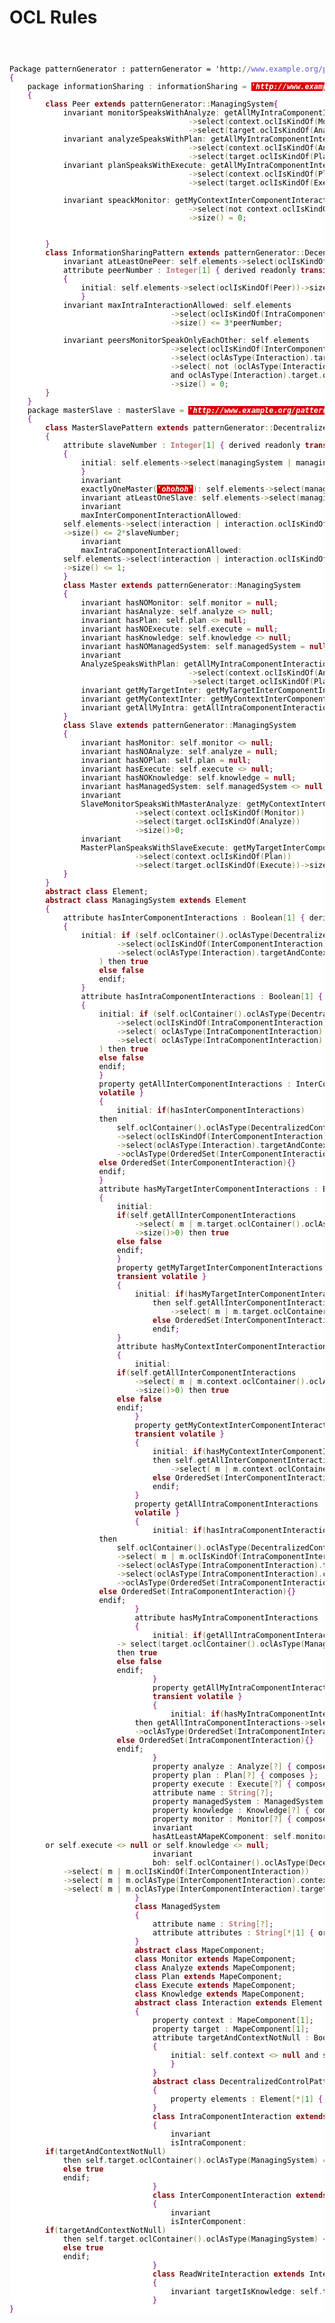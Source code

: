 # OCL Rules

<code>

<pre style='color:#000000;background:#ffffff;'>Package patternGenerator : patternGenerator = 'http:<span style='color:#696969; '>//</span><span style='color:#5555dd; '>www.example.org/patternGenerator</span><span style='color:#696969; '>'</span>
<span style='color:#800080; '>{</span>
	package informationSharing <span style='color:#808030; '>:</span> informationSharing <span style='color:#808030; '>=</span> <span style='color:#ffffff; background:#dd0000; font-weight:bold; font-style:italic; '>'http://www.example.org/patternGenerator/informationSharing'</span>
	<span style='color:#800080; '>{</span>
		<span style='color:#800000; font-weight:bold; '>class</span> Peer <span style='color:#800000; font-weight:bold; '>extends</span> patternGenerator<span style='color:#808030; '>:</span><span style='color:#808030; '>:</span>ManagingSystem<span style='color:#800080; '>{</span>
			invariant monitorSpeaksWithAnalyze<span style='color:#808030; '>:</span> getAllMyIntraComponentInteractions
										<span style='color:#808030; '>-</span><span style='color:#808030; '>></span>select<span style='color:#808030; '>(</span>context<span style='color:#808030; '>.</span>oclIsKindOf<span style='color:#808030; '>(</span>Monitor<span style='color:#808030; '>)</span><span style='color:#808030; '>)</span>
										<span style='color:#808030; '>-</span><span style='color:#808030; '>></span>select<span style='color:#808030; '>(</span>target<span style='color:#808030; '>.</span>oclIsKindOf<span style='color:#808030; '>(</span>Analyze<span style='color:#808030; '>)</span><span style='color:#808030; '>)</span><span style='color:#808030; '>-</span><span style='color:#808030; '>></span>size<span style='color:#808030; '>(</span><span style='color:#808030; '>)</span><span style='color:#808030; '>></span><span style='color:#008c00; '>0</span><span style='color:#800080; '>;</span>
			invariant analyzeSpeaksWithPlan<span style='color:#808030; '>:</span> getAllMyIntraComponentInteractions
										<span style='color:#808030; '>-</span><span style='color:#808030; '>></span>select<span style='color:#808030; '>(</span>context<span style='color:#808030; '>.</span>oclIsKindOf<span style='color:#808030; '>(</span>Analyze<span style='color:#808030; '>)</span><span style='color:#808030; '>)</span>
										<span style='color:#808030; '>-</span><span style='color:#808030; '>></span>select<span style='color:#808030; '>(</span>target<span style='color:#808030; '>.</span>oclIsKindOf<span style='color:#808030; '>(</span>Plan<span style='color:#808030; '>)</span><span style='color:#808030; '>)</span><span style='color:#808030; '>-</span><span style='color:#808030; '>></span>size<span style='color:#808030; '>(</span><span style='color:#808030; '>)</span><span style='color:#808030; '>></span><span style='color:#008c00; '>0</span><span style='color:#800080; '>;</span>
			invariant planSpeaksWithExecute<span style='color:#808030; '>:</span> getAllMyIntraComponentInteractions
										<span style='color:#808030; '>-</span><span style='color:#808030; '>></span>select<span style='color:#808030; '>(</span>context<span style='color:#808030; '>.</span>oclIsKindOf<span style='color:#808030; '>(</span>Plan<span style='color:#808030; '>)</span><span style='color:#808030; '>)</span>
										<span style='color:#808030; '>-</span><span style='color:#808030; '>></span>select<span style='color:#808030; '>(</span>target<span style='color:#808030; '>.</span>oclIsKindOf<span style='color:#808030; '>(</span>Execute<span style='color:#808030; '>)</span><span style='color:#808030; '>)</span><span style='color:#808030; '>-</span><span style='color:#808030; '>></span>size<span style='color:#808030; '>(</span><span style='color:#808030; '>)</span><span style='color:#808030; '>></span><span style='color:#008c00; '>0</span><span style='color:#800080; '>;</span>
										
			invariant speackMonitor<span style='color:#808030; '>:</span> getMyContextInterComponentInteractions
										<span style='color:#808030; '>-</span><span style='color:#808030; '>></span>select<span style='color:#808030; '>(</span>not context<span style='color:#808030; '>.</span>oclIsKindOf<span style='color:#808030; '>(</span>Monitor<span style='color:#808030; '>)</span><span style='color:#808030; '>)</span>
										<span style='color:#808030; '>-</span><span style='color:#808030; '>></span>size<span style='color:#808030; '>(</span><span style='color:#808030; '>)</span> <span style='color:#808030; '>=</span> <span style='color:#008c00; '>0</span><span style='color:#800080; '>;</span>
										
			
		<span style='color:#800080; '>}</span>
		<span style='color:#800000; font-weight:bold; '>class</span> InformationSharingPattern <span style='color:#800000; font-weight:bold; '>extends</span> patternGenerator<span style='color:#808030; '>:</span><span style='color:#808030; '>:</span>DecentralizedControlPattern<span style='color:#800080; '>{</span>
			invariant atLeastOnePeer<span style='color:#808030; '>:</span> self<span style='color:#808030; '>.</span>elements<span style='color:#808030; '>-</span><span style='color:#808030; '>></span>select<span style='color:#808030; '>(</span>oclIsKindOf<span style='color:#808030; '>(</span>Peer<span style='color:#808030; '>)</span><span style='color:#808030; '>)</span><span style='color:#808030; '>-</span><span style='color:#808030; '>></span>size<span style='color:#808030; '>(</span><span style='color:#808030; '>)</span><span style='color:#808030; '>></span><span style='color:#008c00; '>0</span><span style='color:#800080; '>;</span>
			attribute peerNumber <span style='color:#808030; '>:</span> <span style='color:#bb7977; font-weight:bold; '>Integer</span><span style='color:#808030; '>[</span><span style='color:#008c00; '>1</span><span style='color:#808030; '>]</span> <span style='color:#800080; '>{</span> derived readonly <span style='color:#800000; font-weight:bold; '>transient</span> <span style='color:#800000; font-weight:bold; '>volatile</span> <span style='color:#800080; '>}</span>
			<span style='color:#800080; '>{</span>
				initial<span style='color:#808030; '>:</span> self<span style='color:#808030; '>.</span>elements<span style='color:#808030; '>-</span><span style='color:#808030; '>></span>select<span style='color:#808030; '>(</span>oclIsKindOf<span style='color:#808030; '>(</span>Peer<span style='color:#808030; '>)</span><span style='color:#808030; '>)</span><span style='color:#808030; '>-</span><span style='color:#808030; '>></span>size<span style='color:#808030; '>(</span><span style='color:#808030; '>)</span><span style='color:#800080; '>;</span>
				<span style='color:#800080; '>}</span>
			invariant maxIntraInteractionAllowed<span style='color:#808030; '>:</span> self<span style='color:#808030; '>.</span>elements
									<span style='color:#808030; '>-</span><span style='color:#808030; '>></span>select<span style='color:#808030; '>(</span>oclIsKindOf<span style='color:#808030; '>(</span>IntraComponentInteraction<span style='color:#808030; '>)</span><span style='color:#808030; '>)</span>
									<span style='color:#808030; '>-</span><span style='color:#808030; '>></span>size<span style='color:#808030; '>(</span><span style='color:#808030; '>)</span> <span style='color:#808030; '>&lt;</span><span style='color:#808030; '>=</span> <span style='color:#008c00; '>3</span><span style='color:#808030; '>*</span>peerNumber<span style='color:#800080; '>;</span>
									
			invariant peersMonitorSpeakOnlyEachOther<span style='color:#808030; '>:</span> self<span style='color:#808030; '>.</span>elements
									<span style='color:#808030; '>-</span><span style='color:#808030; '>></span>select<span style='color:#808030; '>(</span>oclIsKindOf<span style='color:#808030; '>(</span>InterComponentInteraction<span style='color:#808030; '>)</span><span style='color:#808030; '>)</span>
									<span style='color:#808030; '>-</span><span style='color:#808030; '>></span>select<span style='color:#808030; '>(</span>oclAsType<span style='color:#808030; '>(</span>Interaction<span style='color:#808030; '>)</span><span style='color:#808030; '>.</span>targetAndContextNotNull<span style='color:#808030; '>)</span>
									<span style='color:#808030; '>-</span><span style='color:#808030; '>></span>select<span style='color:#808030; '>(</span> not <span style='color:#808030; '>(</span>oclAsType<span style='color:#808030; '>(</span>Interaction<span style='color:#808030; '>)</span><span style='color:#808030; '>.</span>context<span style='color:#808030; '>.</span>oclIsKindOf<span style='color:#808030; '>(</span>Monitor<span style='color:#808030; '>)</span>
				 					and oclAsType<span style='color:#808030; '>(</span>Interaction<span style='color:#808030; '>)</span><span style='color:#808030; '>.</span>target<span style='color:#808030; '>.</span>oclIsKindOf<span style='color:#808030; '>(</span>Monitor<span style='color:#808030; '>)</span><span style='color:#808030; '>)</span><span style='color:#808030; '>)</span>
									<span style='color:#808030; '>-</span><span style='color:#808030; '>></span>size<span style='color:#808030; '>(</span><span style='color:#808030; '>)</span> <span style='color:#808030; '>=</span> <span style='color:#008c00; '>0</span><span style='color:#800080; '>;</span>
		<span style='color:#800080; '>}</span>
	<span style='color:#800080; '>}</span>
	package masterSlave <span style='color:#808030; '>:</span> masterSlave <span style='color:#808030; '>=</span> <span style='color:#ffffff; background:#dd0000; font-weight:bold; font-style:italic; '>'http://www.example.org/patternGenerator/masterSlave'</span>
	<span style='color:#800080; '>{</span>
		<span style='color:#800000; font-weight:bold; '>class</span> MasterSlavePattern <span style='color:#800000; font-weight:bold; '>extends</span> patternGenerator<span style='color:#808030; '>:</span><span style='color:#808030; '>:</span>DecentralizedControlPattern
		<span style='color:#800080; '>{</span>
			attribute slaveNumber <span style='color:#808030; '>:</span> <span style='color:#bb7977; font-weight:bold; '>Integer</span><span style='color:#808030; '>[</span><span style='color:#008c00; '>1</span><span style='color:#808030; '>]</span> <span style='color:#800080; '>{</span> derived readonly <span style='color:#800000; font-weight:bold; '>transient</span> <span style='color:#800000; font-weight:bold; '>volatile</span> <span style='color:#800080; '>}</span>
			<span style='color:#800080; '>{</span>
				initial<span style='color:#808030; '>:</span> self<span style='color:#808030; '>.</span>elements<span style='color:#808030; '>-</span><span style='color:#808030; '>></span>select<span style='color:#808030; '>(</span>managingSystem <span style='color:#808030; '>|</span> managingSystem<span style='color:#808030; '>.</span>oclIsKindOf<span style='color:#808030; '>(</span>Slave<span style='color:#808030; '>)</span><span style='color:#808030; '>)</span><span style='color:#808030; '>-</span><span style='color:#808030; '>></span>size<span style='color:#808030; '>(</span><span style='color:#808030; '>)</span><span style='color:#800080; '>;</span>
				<span style='color:#800080; '>}</span>
				invariant
				exactlyOneMaster<span style='color:#808030; '>(</span><span style='color:#ffffff; background:#dd0000; font-weight:bold; font-style:italic; '>'ohohoh'</span><span style='color:#808030; '>)</span><span style='color:#808030; '>:</span> self<span style='color:#808030; '>.</span>elements<span style='color:#808030; '>-</span><span style='color:#808030; '>></span>select<span style='color:#808030; '>(</span>managingSystem <span style='color:#808030; '>|</span> managingSystem<span style='color:#808030; '>.</span>oclIsKindOf<span style='color:#808030; '>(</span>Master<span style='color:#808030; '>)</span><span style='color:#808030; '>)</span><span style='color:#808030; '>-</span><span style='color:#808030; '>></span>size<span style='color:#808030; '>(</span><span style='color:#808030; '>)</span> <span style='color:#808030; '>=</span> <span style='color:#008c00; '>1</span><span style='color:#800080; '>;</span>
				invariant atLeastOneSlave<span style='color:#808030; '>:</span> self<span style='color:#808030; '>.</span>elements<span style='color:#808030; '>-</span><span style='color:#808030; '>></span>select<span style='color:#808030; '>(</span>managingSystem <span style='color:#808030; '>|</span> managingSystem<span style='color:#808030; '>.</span>oclIsKindOf<span style='color:#808030; '>(</span>Slave<span style='color:#808030; '>)</span><span style='color:#808030; '>)</span><span style='color:#808030; '>-</span><span style='color:#808030; '>></span>size<span style='color:#808030; '>(</span><span style='color:#808030; '>)</span> <span style='color:#808030; '>></span><span style='color:#808030; '>=</span> <span style='color:#008c00; '>1</span><span style='color:#800080; '>;</span>
				invariant
				maxInterComponentInteractionAllowed<span style='color:#808030; '>:</span> 
			self<span style='color:#808030; '>.</span>elements<span style='color:#808030; '>-</span><span style='color:#808030; '>></span>select<span style='color:#808030; '>(</span>interaction <span style='color:#808030; '>|</span> interaction<span style='color:#808030; '>.</span>oclIsKindOf<span style='color:#808030; '>(</span>patternGenerator<span style='color:#808030; '>:</span><span style='color:#808030; '>:</span>InterComponentInteraction<span style='color:#808030; '>)</span><span style='color:#808030; '>)</span>
			<span style='color:#808030; '>-</span><span style='color:#808030; '>></span>size<span style='color:#808030; '>(</span><span style='color:#808030; '>)</span> <span style='color:#808030; '>&lt;</span><span style='color:#808030; '>=</span> <span style='color:#008c00; '>2</span><span style='color:#808030; '>*</span>slaveNumber<span style='color:#800080; '>;</span>
				invariant
				maxIntraComponentInteractionAllowed<span style='color:#808030; '>:</span> 
			self<span style='color:#808030; '>.</span>elements<span style='color:#808030; '>-</span><span style='color:#808030; '>></span>select<span style='color:#808030; '>(</span>interaction <span style='color:#808030; '>|</span> interaction<span style='color:#808030; '>.</span>oclIsKindOf<span style='color:#808030; '>(</span>patternGenerator<span style='color:#808030; '>:</span><span style='color:#808030; '>:</span>IntraComponentInteraction<span style='color:#808030; '>)</span><span style='color:#808030; '>)</span>
			<span style='color:#808030; '>-</span><span style='color:#808030; '>></span>size<span style='color:#808030; '>(</span><span style='color:#808030; '>)</span> <span style='color:#808030; '>&lt;</span><span style='color:#808030; '>=</span> <span style='color:#008c00; '>1</span><span style='color:#800080; '>;</span>
			<span style='color:#800080; '>}</span>
			<span style='color:#800000; font-weight:bold; '>class</span> Master <span style='color:#800000; font-weight:bold; '>extends</span> patternGenerator<span style='color:#808030; '>:</span><span style='color:#808030; '>:</span>ManagingSystem
			<span style='color:#800080; '>{</span>
				invariant hasNOMonitor<span style='color:#808030; '>:</span> self<span style='color:#808030; '>.</span>monitor <span style='color:#808030; '>=</span> <span style='color:#800000; font-weight:bold; '>null</span><span style='color:#800080; '>;</span>
				invariant hasAnalyze<span style='color:#808030; '>:</span> self<span style='color:#808030; '>.</span>analyze <span style='color:#808030; '>&lt;</span><span style='color:#808030; '>></span> <span style='color:#800000; font-weight:bold; '>null</span><span style='color:#800080; '>;</span>
				invariant hasPlan<span style='color:#808030; '>:</span> self<span style='color:#808030; '>.</span>plan <span style='color:#808030; '>&lt;</span><span style='color:#808030; '>></span> <span style='color:#800000; font-weight:bold; '>null</span><span style='color:#800080; '>;</span>
				invariant hasNOExecute<span style='color:#808030; '>:</span> self<span style='color:#808030; '>.</span>execute <span style='color:#808030; '>=</span> <span style='color:#800000; font-weight:bold; '>null</span><span style='color:#800080; '>;</span>
				invariant hasKnowledge<span style='color:#808030; '>:</span> self<span style='color:#808030; '>.</span>knowledge <span style='color:#808030; '>&lt;</span><span style='color:#808030; '>></span> <span style='color:#800000; font-weight:bold; '>null</span><span style='color:#800080; '>;</span>
				invariant hasNOManagedSystem<span style='color:#808030; '>:</span> self<span style='color:#808030; '>.</span>managedSystem <span style='color:#808030; '>=</span> <span style='color:#800000; font-weight:bold; '>null</span><span style='color:#800080; '>;</span>
				invariant
				AnalyzeSpeaksWithPlan<span style='color:#808030; '>:</span> getAllMyIntraComponentInteractions
										<span style='color:#808030; '>-</span><span style='color:#808030; '>></span>select<span style='color:#808030; '>(</span>context<span style='color:#808030; '>.</span>oclIsKindOf<span style='color:#808030; '>(</span>Analyze<span style='color:#808030; '>)</span><span style='color:#808030; '>)</span>
										<span style='color:#808030; '>-</span><span style='color:#808030; '>></span>select<span style='color:#808030; '>(</span>target<span style='color:#808030; '>.</span>oclIsKindOf<span style='color:#808030; '>(</span>Plan<span style='color:#808030; '>)</span><span style='color:#808030; '>)</span><span style='color:#808030; '>-</span><span style='color:#808030; '>></span>size<span style='color:#808030; '>(</span><span style='color:#808030; '>)</span><span style='color:#808030; '>></span><span style='color:#008c00; '>0</span><span style='color:#800080; '>;</span>
				invariant getMyTargetInter<span style='color:#808030; '>:</span> getMyTargetInterComponentInteractions<span style='color:#808030; '>-</span><span style='color:#808030; '>></span>size<span style='color:#808030; '>(</span><span style='color:#808030; '>)</span><span style='color:#808030; '>></span><span style='color:#008c00; '>0</span><span style='color:#800080; '>;</span>
				invariant getMyContextInter<span style='color:#808030; '>:</span> getMyContextInterComponentInteractions<span style='color:#808030; '>-</span><span style='color:#808030; '>></span>size<span style='color:#808030; '>(</span><span style='color:#808030; '>)</span><span style='color:#808030; '>></span><span style='color:#008c00; '>0</span><span style='color:#800080; '>;</span>
				invariant getAllMyIntra<span style='color:#808030; '>:</span> getAllIntraComponentInteractions<span style='color:#808030; '>-</span><span style='color:#808030; '>></span>size<span style='color:#808030; '>(</span><span style='color:#808030; '>)</span><span style='color:#808030; '>></span><span style='color:#008c00; '>0</span><span style='color:#800080; '>;</span>
			<span style='color:#800080; '>}</span>
			<span style='color:#800000; font-weight:bold; '>class</span> Slave <span style='color:#800000; font-weight:bold; '>extends</span> patternGenerator<span style='color:#808030; '>:</span><span style='color:#808030; '>:</span>ManagingSystem
			<span style='color:#800080; '>{</span>
				invariant hasMonitor<span style='color:#808030; '>:</span> self<span style='color:#808030; '>.</span>monitor <span style='color:#808030; '>&lt;</span><span style='color:#808030; '>></span> <span style='color:#800000; font-weight:bold; '>null</span><span style='color:#800080; '>;</span>
				invariant hasNOAnalyze<span style='color:#808030; '>:</span> self<span style='color:#808030; '>.</span>analyze <span style='color:#808030; '>=</span> <span style='color:#800000; font-weight:bold; '>null</span><span style='color:#800080; '>;</span>
				invariant hasNOPlan<span style='color:#808030; '>:</span> self<span style='color:#808030; '>.</span>plan <span style='color:#808030; '>=</span> <span style='color:#800000; font-weight:bold; '>null</span><span style='color:#800080; '>;</span>
				invariant hasExecute<span style='color:#808030; '>:</span> self<span style='color:#808030; '>.</span>execute <span style='color:#808030; '>&lt;</span><span style='color:#808030; '>></span> <span style='color:#800000; font-weight:bold; '>null</span><span style='color:#800080; '>;</span>
				invariant hasNOKnowledge<span style='color:#808030; '>:</span> self<span style='color:#808030; '>.</span>knowledge <span style='color:#808030; '>=</span> <span style='color:#800000; font-weight:bold; '>null</span><span style='color:#800080; '>;</span>
				invariant hasManagedSystem<span style='color:#808030; '>:</span> self<span style='color:#808030; '>.</span>managedSystem <span style='color:#808030; '>&lt;</span><span style='color:#808030; '>></span> <span style='color:#800000; font-weight:bold; '>null</span><span style='color:#800080; '>;</span>
				invariant
				SlaveMonitorSpeaksWithMasterAnalyze<span style='color:#808030; '>:</span> getMyContextInterComponentInteractions
							<span style='color:#808030; '>-</span><span style='color:#808030; '>></span>select<span style='color:#808030; '>(</span>context<span style='color:#808030; '>.</span>oclIsKindOf<span style='color:#808030; '>(</span>Monitor<span style='color:#808030; '>)</span><span style='color:#808030; '>)</span>
							<span style='color:#808030; '>-</span><span style='color:#808030; '>></span>select<span style='color:#808030; '>(</span>target<span style='color:#808030; '>.</span>oclIsKindOf<span style='color:#808030; '>(</span>Analyze<span style='color:#808030; '>)</span><span style='color:#808030; '>)</span>
							<span style='color:#808030; '>-</span><span style='color:#808030; '>></span>size<span style='color:#808030; '>(</span><span style='color:#808030; '>)</span><span style='color:#808030; '>></span><span style='color:#008c00; '>0</span><span style='color:#800080; '>;</span>
				invariant
				MasterPlanSpeaksWithSlaveExecute<span style='color:#808030; '>:</span> getMyTargetInterComponentInteractions
							<span style='color:#808030; '>-</span><span style='color:#808030; '>></span>select<span style='color:#808030; '>(</span>context<span style='color:#808030; '>.</span>oclIsKindOf<span style='color:#808030; '>(</span>Plan<span style='color:#808030; '>)</span><span style='color:#808030; '>)</span>
							<span style='color:#808030; '>-</span><span style='color:#808030; '>></span>select<span style='color:#808030; '>(</span>target<span style='color:#808030; '>.</span>oclIsKindOf<span style='color:#808030; '>(</span>Execute<span style='color:#808030; '>)</span><span style='color:#808030; '>)</span><span style='color:#808030; '>-</span><span style='color:#808030; '>></span>size<span style='color:#808030; '>(</span><span style='color:#808030; '>)</span><span style='color:#808030; '>></span><span style='color:#008c00; '>0</span><span style='color:#800080; '>;</span>
			<span style='color:#800080; '>}</span>
		<span style='color:#800080; '>}</span>
		<span style='color:#800000; font-weight:bold; '>abstract</span> <span style='color:#800000; font-weight:bold; '>class</span> Element<span style='color:#800080; '>;</span>
		<span style='color:#800000; font-weight:bold; '>abstract</span> <span style='color:#800000; font-weight:bold; '>class</span> ManagingSystem <span style='color:#800000; font-weight:bold; '>extends</span> Element
		<span style='color:#800080; '>{</span>
			attribute hasInterComponentInteractions <span style='color:#808030; '>:</span> Boolean<span style='color:#808030; '>[</span><span style='color:#008c00; '>1</span><span style='color:#808030; '>]</span> <span style='color:#800080; '>{</span> derived readonly <span style='color:#800000; font-weight:bold; '>transient</span> <span style='color:#800000; font-weight:bold; '>volatile</span> <span style='color:#800080; '>}</span>
			<span style='color:#800080; '>{</span>
				initial<span style='color:#808030; '>:</span> <span style='color:#800000; font-weight:bold; '>if</span> <span style='color:#808030; '>(</span>self<span style='color:#808030; '>.</span>oclContainer<span style='color:#808030; '>(</span><span style='color:#808030; '>)</span><span style='color:#808030; '>.</span>oclAsType<span style='color:#808030; '>(</span>DecentralizedControlPattern<span style='color:#808030; '>)</span><span style='color:#808030; '>.</span>elements
						<span style='color:#808030; '>-</span><span style='color:#808030; '>></span>select<span style='color:#808030; '>(</span>oclIsKindOf<span style='color:#808030; '>(</span>InterComponentInteraction<span style='color:#808030; '>)</span><span style='color:#808030; '>)</span>
						<span style='color:#808030; '>-</span><span style='color:#808030; '>></span>select<span style='color:#808030; '>(</span>oclAsType<span style='color:#808030; '>(</span>Interaction<span style='color:#808030; '>)</span><span style='color:#808030; '>.</span>targetAndContextNotNull <span style='color:#808030; '>)</span><span style='color:#808030; '>-</span><span style='color:#808030; '>></span>size<span style='color:#808030; '>(</span><span style='color:#808030; '>)</span><span style='color:#808030; '>></span><span style='color:#008c00; '>0</span>
					<span style='color:#808030; '>)</span> then <span style='color:#800000; font-weight:bold; '>true</span>
					<span style='color:#800000; font-weight:bold; '>else</span> <span style='color:#800000; font-weight:bold; '>false</span>
					endif<span style='color:#800080; '>;</span>
				<span style='color:#800080; '>}</span>
				attribute hasIntraComponentInteractions <span style='color:#808030; '>:</span> Boolean<span style='color:#808030; '>[</span><span style='color:#008c00; '>1</span><span style='color:#808030; '>]</span> <span style='color:#800080; '>{</span> derived readonly <span style='color:#800000; font-weight:bold; '>transient</span> <span style='color:#800000; font-weight:bold; '>volatile</span> <span style='color:#800080; '>}</span>
				<span style='color:#800080; '>{</span>
					initial<span style='color:#808030; '>:</span> <span style='color:#800000; font-weight:bold; '>if</span> <span style='color:#808030; '>(</span>self<span style='color:#808030; '>.</span>oclContainer<span style='color:#808030; '>(</span><span style='color:#808030; '>)</span><span style='color:#808030; '>.</span>oclAsType<span style='color:#808030; '>(</span>DecentralizedControlPattern<span style='color:#808030; '>)</span><span style='color:#808030; '>.</span>elements
						<span style='color:#808030; '>-</span><span style='color:#808030; '>></span>select<span style='color:#808030; '>(</span>oclIsKindOf<span style='color:#808030; '>(</span>IntraComponentInteraction<span style='color:#808030; '>)</span><span style='color:#808030; '>)</span>
						<span style='color:#808030; '>-</span><span style='color:#808030; '>></span>select<span style='color:#808030; '>(</span> oclAsType<span style='color:#808030; '>(</span>IntraComponentInteraction<span style='color:#808030; '>)</span><span style='color:#808030; '>.</span>context <span style='color:#808030; '>&lt;</span><span style='color:#808030; '>></span> <span style='color:#800000; font-weight:bold; '>null</span><span style='color:#808030; '>)</span>
						<span style='color:#808030; '>-</span><span style='color:#808030; '>></span>select<span style='color:#808030; '>(</span> oclAsType<span style='color:#808030; '>(</span>IntraComponentInteraction<span style='color:#808030; '>)</span><span style='color:#808030; '>.</span>target <span style='color:#808030; '>&lt;</span><span style='color:#808030; '>></span> <span style='color:#800000; font-weight:bold; '>null</span><span style='color:#808030; '>)</span><span style='color:#808030; '>-</span><span style='color:#808030; '>></span>size<span style='color:#808030; '>(</span><span style='color:#808030; '>)</span><span style='color:#808030; '>></span><span style='color:#008c00; '>0</span>
					<span style='color:#808030; '>)</span> then <span style='color:#800000; font-weight:bold; '>true</span>
					<span style='color:#800000; font-weight:bold; '>else</span> <span style='color:#800000; font-weight:bold; '>false</span>
					endif<span style='color:#800080; '>;</span>
					<span style='color:#800080; '>}</span>
					property getAllInterComponentInteractions <span style='color:#808030; '>:</span> InterComponentInteraction<span style='color:#808030; '>[</span><span style='color:#808030; '>*</span><span style='color:#808030; '>|</span><span style='color:#008c00; '>1</span><span style='color:#808030; '>]</span> <span style='color:#800080; '>{</span> ordered derived readonly <span style='color:#800000; font-weight:bold; '>transient</span>
					<span style='color:#800000; font-weight:bold; '>volatile</span> <span style='color:#800080; '>}</span>
					<span style='color:#800080; '>{</span>
						initial<span style='color:#808030; '>:</span> <span style='color:#800000; font-weight:bold; '>if</span><span style='color:#808030; '>(</span>hasInterComponentInteractions<span style='color:#808030; '>)</span>
					then
						self<span style='color:#808030; '>.</span>oclContainer<span style='color:#808030; '>(</span><span style='color:#808030; '>)</span><span style='color:#808030; '>.</span>oclAsType<span style='color:#808030; '>(</span>DecentralizedControlPattern<span style='color:#808030; '>)</span><span style='color:#808030; '>.</span>elements
						<span style='color:#808030; '>-</span><span style='color:#808030; '>></span>select<span style='color:#808030; '>(</span>oclIsKindOf<span style='color:#808030; '>(</span>InterComponentInteraction<span style='color:#808030; '>)</span><span style='color:#808030; '>)</span>
						<span style='color:#808030; '>-</span><span style='color:#808030; '>></span>select<span style='color:#808030; '>(</span>oclAsType<span style='color:#808030; '>(</span>Interaction<span style='color:#808030; '>)</span><span style='color:#808030; '>.</span>targetAndContextNotNull<span style='color:#808030; '>)</span>
						<span style='color:#808030; '>-</span><span style='color:#808030; '>></span>oclAsType<span style='color:#808030; '>(</span>OrderedSet<span style='color:#808030; '>(</span>InterComponentInteraction<span style='color:#808030; '>)</span><span style='color:#808030; '>)</span>
					<span style='color:#800000; font-weight:bold; '>else</span> OrderedSet<span style='color:#808030; '>(</span>InterComponentInteraction<span style='color:#808030; '>)</span><span style='color:#800080; '>{</span><span style='color:#800080; '>}</span>
					endif<span style='color:#800080; '>;</span>
					<span style='color:#800080; '>}</span>
					attribute hasMyTargetInterComponentInteractions <span style='color:#808030; '>:</span> Boolean<span style='color:#808030; '>[</span><span style='color:#008c00; '>1</span><span style='color:#808030; '>]</span> <span style='color:#800080; '>{</span> derived readonly <span style='color:#800000; font-weight:bold; '>transient</span> <span style='color:#800000; font-weight:bold; '>volatile</span> <span style='color:#800080; '>}</span>
					<span style='color:#800080; '>{</span>
						initial<span style='color:#808030; '>:</span> 
						<span style='color:#800000; font-weight:bold; '>if</span><span style='color:#808030; '>(</span>self<span style='color:#808030; '>.</span>getAllInterComponentInteractions
							<span style='color:#808030; '>-</span><span style='color:#808030; '>></span>select<span style='color:#808030; '>(</span> m <span style='color:#808030; '>|</span> m<span style='color:#808030; '>.</span>target<span style='color:#808030; '>.</span>oclContainer<span style='color:#808030; '>(</span><span style='color:#808030; '>)</span><span style='color:#808030; '>.</span>oclAsType<span style='color:#808030; '>(</span>ManagingSystem<span style='color:#808030; '>)</span> <span style='color:#808030; '>=</span> self<span style='color:#808030; '>)</span>
							<span style='color:#808030; '>-</span><span style='color:#808030; '>></span>size<span style='color:#808030; '>(</span><span style='color:#808030; '>)</span><span style='color:#808030; '>></span><span style='color:#008c00; '>0</span><span style='color:#808030; '>)</span> then <span style='color:#800000; font-weight:bold; '>true</span>
						<span style='color:#800000; font-weight:bold; '>else</span> <span style='color:#800000; font-weight:bold; '>false</span>
						endif<span style='color:#800080; '>;</span>
						<span style='color:#800080; '>}</span>
						property getMyTargetInterComponentInteractions <span style='color:#808030; '>:</span> InterComponentInteraction<span style='color:#808030; '>[</span><span style='color:#808030; '>*</span><span style='color:#808030; '>]</span> <span style='color:#800080; '>{</span> ordered derived readonly
						<span style='color:#800000; font-weight:bold; '>transient</span> <span style='color:#800000; font-weight:bold; '>volatile</span> <span style='color:#800080; '>}</span>
						<span style='color:#800080; '>{</span>
							initial<span style='color:#808030; '>:</span> <span style='color:#800000; font-weight:bold; '>if</span><span style='color:#808030; '>(</span>hasMyTargetInterComponentInteractions<span style='color:#808030; '>)</span>
								then self<span style='color:#808030; '>.</span>getAllInterComponentInteractions
									<span style='color:#808030; '>-</span><span style='color:#808030; '>></span>select<span style='color:#808030; '>(</span> m <span style='color:#808030; '>|</span> m<span style='color:#808030; '>.</span>target<span style='color:#808030; '>.</span>oclContainer<span style='color:#808030; '>(</span><span style='color:#808030; '>)</span><span style='color:#808030; '>.</span>oclAsType<span style='color:#808030; '>(</span>ManagingSystem<span style='color:#808030; '>)</span> <span style='color:#808030; '>=</span> self<span style='color:#808030; '>)</span>
								<span style='color:#800000; font-weight:bold; '>else</span> OrderedSet<span style='color:#808030; '>(</span>InterComponentInteraction<span style='color:#808030; '>)</span><span style='color:#800080; '>{</span><span style='color:#800080; '>}</span>
								endif<span style='color:#800080; '>;</span>
						<span style='color:#800080; '>}</span>
						attribute hasMyContextInterComponentInteractions <span style='color:#808030; '>:</span> Boolean<span style='color:#808030; '>[</span><span style='color:#008c00; '>1</span><span style='color:#808030; '>]</span> <span style='color:#800080; '>{</span> derived readonly <span style='color:#800000; font-weight:bold; '>transient</span> <span style='color:#800000; font-weight:bold; '>volatile</span> <span style='color:#800080; '>}</span>
						<span style='color:#800080; '>{</span>
							initial<span style='color:#808030; '>:</span> 
						<span style='color:#800000; font-weight:bold; '>if</span><span style='color:#808030; '>(</span>self<span style='color:#808030; '>.</span>getAllInterComponentInteractions
							<span style='color:#808030; '>-</span><span style='color:#808030; '>></span>select<span style='color:#808030; '>(</span> m <span style='color:#808030; '>|</span> m<span style='color:#808030; '>.</span>context<span style='color:#808030; '>.</span>oclContainer<span style='color:#808030; '>(</span><span style='color:#808030; '>)</span><span style='color:#808030; '>.</span>oclAsType<span style='color:#808030; '>(</span>ManagingSystem<span style='color:#808030; '>)</span> <span style='color:#808030; '>=</span> self<span style='color:#808030; '>)</span>
							<span style='color:#808030; '>-</span><span style='color:#808030; '>></span>size<span style='color:#808030; '>(</span><span style='color:#808030; '>)</span><span style='color:#808030; '>></span><span style='color:#008c00; '>0</span><span style='color:#808030; '>)</span> then <span style='color:#800000; font-weight:bold; '>true</span>
						<span style='color:#800000; font-weight:bold; '>else</span> <span style='color:#800000; font-weight:bold; '>false</span>
						endif<span style='color:#800080; '>;</span>
							<span style='color:#800080; '>}</span>
							property getMyContextInterComponentInteractions <span style='color:#808030; '>:</span> InterComponentInteraction<span style='color:#808030; '>[</span><span style='color:#808030; '>*</span><span style='color:#808030; '>]</span> <span style='color:#800080; '>{</span> ordered derived readonly
							<span style='color:#800000; font-weight:bold; '>transient</span> <span style='color:#800000; font-weight:bold; '>volatile</span> <span style='color:#800080; '>}</span>
							<span style='color:#800080; '>{</span>
								initial<span style='color:#808030; '>:</span> <span style='color:#800000; font-weight:bold; '>if</span><span style='color:#808030; '>(</span>hasMyContextInterComponentInteractions<span style='color:#808030; '>)</span>
								then self<span style='color:#808030; '>.</span>getAllInterComponentInteractions
									<span style='color:#808030; '>-</span><span style='color:#808030; '>></span>select<span style='color:#808030; '>(</span> m <span style='color:#808030; '>|</span> m<span style='color:#808030; '>.</span>context<span style='color:#808030; '>.</span>oclContainer<span style='color:#808030; '>(</span><span style='color:#808030; '>)</span><span style='color:#808030; '>.</span>oclAsType<span style='color:#808030; '>(</span>ManagingSystem<span style='color:#808030; '>)</span> <span style='color:#808030; '>=</span> self<span style='color:#808030; '>)</span>
								<span style='color:#800000; font-weight:bold; '>else</span> OrderedSet<span style='color:#808030; '>(</span>InterComponentInteraction<span style='color:#808030; '>)</span><span style='color:#800080; '>{</span><span style='color:#800080; '>}</span>
								endif<span style='color:#800080; '>;</span>
							<span style='color:#800080; '>}</span>
							property getAllIntraComponentInteractions <span style='color:#808030; '>:</span> IntraComponentInteraction<span style='color:#808030; '>[</span><span style='color:#808030; '>*</span><span style='color:#808030; '>]</span> <span style='color:#800080; '>{</span> ordered derived readonly <span style='color:#800000; font-weight:bold; '>transient</span>
							<span style='color:#800000; font-weight:bold; '>volatile</span> <span style='color:#800080; '>}</span>
							<span style='color:#800080; '>{</span>
								initial<span style='color:#808030; '>:</span> <span style='color:#800000; font-weight:bold; '>if</span><span style='color:#808030; '>(</span>hasIntraComponentInteractions<span style='color:#808030; '>)</span>
					then
						self<span style='color:#808030; '>.</span>oclContainer<span style='color:#808030; '>(</span><span style='color:#808030; '>)</span><span style='color:#808030; '>.</span>oclAsType<span style='color:#808030; '>(</span>DecentralizedControlPattern<span style='color:#808030; '>)</span><span style='color:#808030; '>.</span>elements
						<span style='color:#808030; '>-</span><span style='color:#808030; '>></span>select<span style='color:#808030; '>(</span> m <span style='color:#808030; '>|</span> m<span style='color:#808030; '>.</span>oclIsKindOf<span style='color:#808030; '>(</span>IntraComponentInteraction<span style='color:#808030; '>)</span><span style='color:#808030; '>)</span>
						<span style='color:#808030; '>-</span><span style='color:#808030; '>></span>select<span style='color:#808030; '>(</span>oclAsType<span style='color:#808030; '>(</span>IntraComponentInteraction<span style='color:#808030; '>)</span><span style='color:#808030; '>.</span>target <span style='color:#808030; '>&lt;</span><span style='color:#808030; '>></span> <span style='color:#800000; font-weight:bold; '>null</span><span style='color:#808030; '>)</span> 
						<span style='color:#808030; '>-</span><span style='color:#808030; '>></span>select<span style='color:#808030; '>(</span>oclAsType<span style='color:#808030; '>(</span>IntraComponentInteraction<span style='color:#808030; '>)</span><span style='color:#808030; '>.</span>context<span style='color:#808030; '>&lt;</span><span style='color:#808030; '>></span> <span style='color:#800000; font-weight:bold; '>null</span><span style='color:#808030; '>)</span>
						<span style='color:#808030; '>-</span><span style='color:#808030; '>></span>oclAsType<span style='color:#808030; '>(</span>OrderedSet<span style='color:#808030; '>(</span>IntraComponentInteraction<span style='color:#808030; '>)</span><span style='color:#808030; '>)</span>
					<span style='color:#800000; font-weight:bold; '>else</span> OrderedSet<span style='color:#808030; '>(</span>IntraComponentInteraction<span style='color:#808030; '>)</span><span style='color:#800080; '>{</span><span style='color:#800080; '>}</span>
					endif<span style='color:#800080; '>;</span>
							<span style='color:#800080; '>}</span>
							attribute hasMyIntraComponentInteractions <span style='color:#808030; '>:</span> Boolean<span style='color:#808030; '>[</span><span style='color:#008c00; '>1</span><span style='color:#808030; '>]</span> <span style='color:#800080; '>{</span> derived readonly <span style='color:#800000; font-weight:bold; '>transient</span> <span style='color:#800000; font-weight:bold; '>volatile</span> <span style='color:#800080; '>}</span>
							<span style='color:#800080; '>{</span>
								initial<span style='color:#808030; '>:</span> <span style='color:#800000; font-weight:bold; '>if</span><span style='color:#808030; '>(</span>getAllIntraComponentInteractions
						<span style='color:#808030; '>-</span><span style='color:#808030; '>></span> select<span style='color:#808030; '>(</span>target<span style='color:#808030; '>.</span>oclContainer<span style='color:#808030; '>(</span><span style='color:#808030; '>)</span><span style='color:#808030; '>.</span>oclAsType<span style='color:#808030; '>(</span>ManagingSystem<span style='color:#808030; '>)</span> <span style='color:#808030; '>=</span> self<span style='color:#808030; '>)</span><span style='color:#808030; '>-</span><span style='color:#808030; '>></span>size<span style='color:#808030; '>(</span><span style='color:#808030; '>)</span><span style='color:#808030; '>></span><span style='color:#008c00; '>0</span><span style='color:#808030; '>)</span>
						then <span style='color:#800000; font-weight:bold; '>true</span>
						<span style='color:#800000; font-weight:bold; '>else</span> <span style='color:#800000; font-weight:bold; '>false</span>
						endif<span style='color:#800080; '>;</span>
								<span style='color:#800080; '>}</span>
								property getAllMyIntraComponentInteractions <span style='color:#808030; '>:</span> IntraComponentInteraction<span style='color:#808030; '>[</span><span style='color:#808030; '>*</span><span style='color:#808030; '>]</span> <span style='color:#800080; '>{</span> ordered derived readonly
								<span style='color:#800000; font-weight:bold; '>transient</span> <span style='color:#800000; font-weight:bold; '>volatile</span> <span style='color:#800080; '>}</span>
								<span style='color:#800080; '>{</span>
									initial<span style='color:#808030; '>:</span> <span style='color:#800000; font-weight:bold; '>if</span><span style='color:#808030; '>(</span>hasMyIntraComponentInteractions<span style='color:#808030; '>)</span>
							then getAllIntraComponentInteractions<span style='color:#808030; '>-</span><span style='color:#808030; '>></span>select<span style='color:#808030; '>(</span>target<span style='color:#808030; '>.</span>oclContainer<span style='color:#808030; '>(</span><span style='color:#808030; '>)</span><span style='color:#808030; '>.</span>oclAsType<span style='color:#808030; '>(</span>ManagingSystem<span style='color:#808030; '>)</span> <span style='color:#808030; '>=</span> self<span style='color:#808030; '>)</span>
							<span style='color:#808030; '>-</span><span style='color:#808030; '>></span>oclAsType<span style='color:#808030; '>(</span>OrderedSet<span style='color:#808030; '>(</span>IntraComponentInteraction<span style='color:#808030; '>)</span><span style='color:#808030; '>)</span>
						<span style='color:#800000; font-weight:bold; '>else</span> OrderedSet<span style='color:#808030; '>(</span>IntraComponentInteraction<span style='color:#808030; '>)</span><span style='color:#800080; '>{</span><span style='color:#800080; '>}</span>
						endif<span style='color:#800080; '>;</span>
								<span style='color:#800080; '>}</span>
								property analyze <span style='color:#808030; '>:</span> Analyze<span style='color:#808030; '>[</span><span style='color:#808030; '>?</span><span style='color:#808030; '>]</span> <span style='color:#800080; '>{</span> composes <span style='color:#800080; '>}</span><span style='color:#800080; '>;</span>
								property plan <span style='color:#808030; '>:</span> Plan<span style='color:#808030; '>[</span><span style='color:#808030; '>?</span><span style='color:#808030; '>]</span> <span style='color:#800080; '>{</span> composes <span style='color:#800080; '>}</span><span style='color:#800080; '>;</span>
								property execute <span style='color:#808030; '>:</span> Execute<span style='color:#808030; '>[</span><span style='color:#808030; '>?</span><span style='color:#808030; '>]</span> <span style='color:#800080; '>{</span> composes <span style='color:#800080; '>}</span><span style='color:#800080; '>;</span>
								attribute name <span style='color:#808030; '>:</span> <span style='color:#bb7977; font-weight:bold; '>String</span><span style='color:#808030; '>[</span><span style='color:#808030; '>?</span><span style='color:#808030; '>]</span><span style='color:#800080; '>;</span>
								property managedSystem <span style='color:#808030; '>:</span> ManagedSystem<span style='color:#808030; '>[</span><span style='color:#808030; '>?</span><span style='color:#808030; '>]</span> <span style='color:#800080; '>{</span> composes <span style='color:#800080; '>}</span><span style='color:#800080; '>;</span>
								property knowledge <span style='color:#808030; '>:</span> Knowledge<span style='color:#808030; '>[</span><span style='color:#808030; '>?</span><span style='color:#808030; '>]</span> <span style='color:#800080; '>{</span> composes <span style='color:#800080; '>}</span><span style='color:#800080; '>;</span>
								property monitor <span style='color:#808030; '>:</span> Monitor<span style='color:#808030; '>[</span><span style='color:#808030; '>?</span><span style='color:#808030; '>]</span> <span style='color:#800080; '>{</span> composes <span style='color:#800080; '>}</span><span style='color:#800080; '>;</span>
								invariant
								hasAtLeastAMapeKComponent<span style='color:#808030; '>:</span> self<span style='color:#808030; '>.</span>monitor <span style='color:#808030; '>&lt;</span><span style='color:#808030; '>></span> <span style='color:#800000; font-weight:bold; '>null</span> or self<span style='color:#808030; '>.</span>analyze <span style='color:#808030; '>&lt;</span><span style='color:#808030; '>></span> <span style='color:#800000; font-weight:bold; '>null</span> or self<span style='color:#808030; '>.</span>plan <span style='color:#808030; '>&lt;</span><span style='color:#808030; '>></span> <span style='color:#800000; font-weight:bold; '>null</span>
		or self<span style='color:#808030; '>.</span>execute <span style='color:#808030; '>&lt;</span><span style='color:#808030; '>></span> <span style='color:#800000; font-weight:bold; '>null</span> or self<span style='color:#808030; '>.</span>knowledge <span style='color:#808030; '>&lt;</span><span style='color:#808030; '>></span> <span style='color:#800000; font-weight:bold; '>null</span><span style='color:#800080; '>;</span>
								invariant
								boh<span style='color:#808030; '>:</span> self<span style='color:#808030; '>.</span>oclContainer<span style='color:#808030; '>(</span><span style='color:#808030; '>)</span><span style='color:#808030; '>.</span>oclAsType<span style='color:#808030; '>(</span>DecentralizedControlPattern<span style='color:#808030; '>)</span><span style='color:#808030; '>.</span>elements
			<span style='color:#808030; '>-</span><span style='color:#808030; '>></span>select<span style='color:#808030; '>(</span> m <span style='color:#808030; '>|</span> m<span style='color:#808030; '>.</span>oclIsKindOf<span style='color:#808030; '>(</span>InterComponentInteraction<span style='color:#808030; '>)</span><span style='color:#808030; '>)</span>
			<span style='color:#808030; '>-</span><span style='color:#808030; '>></span>select<span style='color:#808030; '>(</span> m <span style='color:#808030; '>|</span> m<span style='color:#808030; '>.</span>oclAsType<span style='color:#808030; '>(</span>InterComponentInteraction<span style='color:#808030; '>)</span><span style='color:#808030; '>.</span>context <span style='color:#808030; '>&lt;</span><span style='color:#808030; '>></span> <span style='color:#800000; font-weight:bold; '>null</span><span style='color:#808030; '>)</span>
			<span style='color:#808030; '>-</span><span style='color:#808030; '>></span>select<span style='color:#808030; '>(</span> m <span style='color:#808030; '>|</span> m<span style='color:#808030; '>.</span>oclAsType<span style='color:#808030; '>(</span>InterComponentInteraction<span style='color:#808030; '>)</span><span style='color:#808030; '>.</span>target <span style='color:#808030; '>&lt;</span><span style='color:#808030; '>></span> <span style='color:#800000; font-weight:bold; '>null</span><span style='color:#808030; '>)</span> <span style='color:#808030; '>&lt;</span><span style='color:#808030; '>></span> <span style='color:#800000; font-weight:bold; '>null</span><span style='color:#800080; '>;</span>
							<span style='color:#800080; '>}</span>
							<span style='color:#800000; font-weight:bold; '>class</span> ManagedSystem
							<span style='color:#800080; '>{</span>
								attribute name <span style='color:#808030; '>:</span> <span style='color:#bb7977; font-weight:bold; '>String</span><span style='color:#808030; '>[</span><span style='color:#808030; '>?</span><span style='color:#808030; '>]</span><span style='color:#800080; '>;</span>
								attribute attributes <span style='color:#808030; '>:</span> <span style='color:#bb7977; font-weight:bold; '>String</span><span style='color:#808030; '>[</span><span style='color:#808030; '>*</span><span style='color:#808030; '>|</span><span style='color:#008c00; '>1</span><span style='color:#808030; '>]</span> <span style='color:#800080; '>{</span> ordered <span style='color:#800080; '>}</span><span style='color:#800080; '>;</span>
							<span style='color:#800080; '>}</span>
							<span style='color:#800000; font-weight:bold; '>abstract</span> <span style='color:#800000; font-weight:bold; '>class</span> MapeComponent<span style='color:#800080; '>;</span>
							<span style='color:#800000; font-weight:bold; '>class</span> Monitor <span style='color:#800000; font-weight:bold; '>extends</span> MapeComponent<span style='color:#800080; '>;</span>
							<span style='color:#800000; font-weight:bold; '>class</span> Analyze <span style='color:#800000; font-weight:bold; '>extends</span> MapeComponent<span style='color:#800080; '>;</span>
							<span style='color:#800000; font-weight:bold; '>class</span> Plan <span style='color:#800000; font-weight:bold; '>extends</span> MapeComponent<span style='color:#800080; '>;</span>
							<span style='color:#800000; font-weight:bold; '>class</span> Execute <span style='color:#800000; font-weight:bold; '>extends</span> MapeComponent<span style='color:#800080; '>;</span>
							<span style='color:#800000; font-weight:bold; '>class</span> Knowledge <span style='color:#800000; font-weight:bold; '>extends</span> MapeComponent<span style='color:#800080; '>;</span>
							<span style='color:#800000; font-weight:bold; '>abstract</span> <span style='color:#800000; font-weight:bold; '>class</span> Interaction <span style='color:#800000; font-weight:bold; '>extends</span> Element
							<span style='color:#800080; '>{</span>
								property context <span style='color:#808030; '>:</span> MapeComponent<span style='color:#808030; '>[</span><span style='color:#008c00; '>1</span><span style='color:#808030; '>]</span><span style='color:#800080; '>;</span>
								property target <span style='color:#808030; '>:</span> MapeComponent<span style='color:#808030; '>[</span><span style='color:#008c00; '>1</span><span style='color:#808030; '>]</span><span style='color:#800080; '>;</span>
								attribute targetAndContextNotNull <span style='color:#808030; '>:</span> Boolean<span style='color:#808030; '>[</span><span style='color:#008c00; '>1</span><span style='color:#808030; '>]</span> <span style='color:#800080; '>{</span> derived readonly <span style='color:#800000; font-weight:bold; '>transient</span> <span style='color:#800000; font-weight:bold; '>volatile</span> <span style='color:#800080; '>}</span>
								<span style='color:#800080; '>{</span>
									initial<span style='color:#808030; '>:</span> self<span style='color:#808030; '>.</span>context <span style='color:#808030; '>&lt;</span><span style='color:#808030; '>></span> <span style='color:#800000; font-weight:bold; '>null</span> and self<span style='color:#808030; '>.</span>target <span style='color:#808030; '>&lt;</span><span style='color:#808030; '>></span> <span style='color:#800000; font-weight:bold; '>null</span><span style='color:#800080; '>;</span>
									<span style='color:#800080; '>}</span>
								<span style='color:#800080; '>}</span>
								<span style='color:#800000; font-weight:bold; '>abstract</span> <span style='color:#800000; font-weight:bold; '>class</span> DecentralizedControlPattern
								<span style='color:#800080; '>{</span>
									property elements <span style='color:#808030; '>:</span> Element<span style='color:#808030; '>[</span><span style='color:#808030; '>*</span><span style='color:#808030; '>|</span><span style='color:#008c00; '>1</span><span style='color:#808030; '>]</span> <span style='color:#800080; '>{</span> ordered composes <span style='color:#800080; '>}</span><span style='color:#800080; '>;</span>
								<span style='color:#800080; '>}</span>
								<span style='color:#800000; font-weight:bold; '>class</span> IntraComponentInteraction <span style='color:#800000; font-weight:bold; '>extends</span> Interaction
								<span style='color:#800080; '>{</span>
									invariant
									isIntraComponent<span style='color:#808030; '>:</span> 
		<span style='color:#800000; font-weight:bold; '>if</span><span style='color:#808030; '>(</span>targetAndContextNotNull<span style='color:#808030; '>)</span>
			then self<span style='color:#808030; '>.</span>target<span style='color:#808030; '>.</span>oclContainer<span style='color:#808030; '>(</span><span style='color:#808030; '>)</span><span style='color:#808030; '>.</span>oclAsType<span style='color:#808030; '>(</span>ManagingSystem<span style='color:#808030; '>)</span> <span style='color:#808030; '>=</span> self<span style='color:#808030; '>.</span>context<span style='color:#808030; '>.</span>oclContainer<span style='color:#808030; '>(</span><span style='color:#808030; '>)</span><span style='color:#808030; '>.</span>oclAsType<span style='color:#808030; '>(</span>ManagingSystem<span style='color:#808030; '>)</span>
			<span style='color:#800000; font-weight:bold; '>else</span> <span style='color:#800000; font-weight:bold; '>true</span>
			endif<span style='color:#800080; '>;</span>
								<span style='color:#800080; '>}</span>
								<span style='color:#800000; font-weight:bold; '>class</span> InterComponentInteraction <span style='color:#800000; font-weight:bold; '>extends</span> Interaction
								<span style='color:#800080; '>{</span>
									invariant
									isInterComponent<span style='color:#808030; '>:</span> 
		<span style='color:#800000; font-weight:bold; '>if</span><span style='color:#808030; '>(</span>targetAndContextNotNull<span style='color:#808030; '>)</span>
			then self<span style='color:#808030; '>.</span>target<span style='color:#808030; '>.</span>oclContainer<span style='color:#808030; '>(</span><span style='color:#808030; '>)</span><span style='color:#808030; '>.</span>oclAsType<span style='color:#808030; '>(</span>ManagingSystem<span style='color:#808030; '>)</span> <span style='color:#808030; '>&lt;</span><span style='color:#808030; '>></span> self<span style='color:#808030; '>.</span>context<span style='color:#808030; '>.</span>oclContainer<span style='color:#808030; '>(</span><span style='color:#808030; '>)</span><span style='color:#808030; '>.</span>oclAsType<span style='color:#808030; '>(</span>ManagingSystem<span style='color:#808030; '>)</span>
			<span style='color:#800000; font-weight:bold; '>else</span> <span style='color:#800000; font-weight:bold; '>true</span>
			endif<span style='color:#800080; '>;</span>
								<span style='color:#800080; '>}</span>
								<span style='color:#800000; font-weight:bold; '>class</span> ReadWriteInteraction <span style='color:#800000; font-weight:bold; '>extends</span> Interaction
								<span style='color:#800080; '>{</span>
									invariant targetIsKnowledge<span style='color:#808030; '>:</span> self<span style='color:#808030; '>.</span>target<span style='color:#808030; '>.</span>oclIsKindOf<span style='color:#808030; '>(</span>Knowledge<span style='color:#808030; '>)</span><span style='color:#800080; '>;</span>
								<span style='color:#800080; '>}</span>
<span style='color:#800080; '>}</span>
</pre>

</code>
